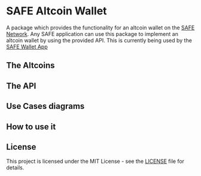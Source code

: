 # SAFE Altcoin Wallet

A package which provides the functionality for an altcoin wallet on the [SAFE Network](https://maidsafe.net).
Any SAFE application can use this package to implement an altcoin wallet by using the
provided API. This is currently being used by the [SAFE Wallet App](https://bochaco.github.io)

## The Altcoins

## The API

## Use Cases diagrams

## How to use it

## License

This project is licensed under the MIT License - see the [LICENSE](LICENSE) file for details.
